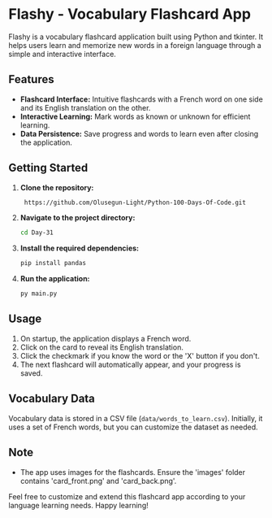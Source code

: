 # Flashy - Vocabulary Flashcard App

Flashy is a vocabulary flashcard application built using Python and tkinter. It helps users learn and memorize new words in a foreign language through a simple and interactive interface.

## Features

- **Flashcard Interface:** Intuitive flashcards with a French word on one side and its English translation on the other.
- **Interactive Learning:** Mark words as known or unknown for efficient learning.
- **Data Persistence:** Save progress and words to learn even after closing the application.

## Getting Started

1. **Clone the repository:**

   ```bash
    https://github.com/Olusegun-Light/Python-100-Days-Of-Code.git
   ```

2. **Navigate to the project directory:**

   ```bash
   cd Day-31
   ```

3. **Install the required dependencies:**

   ```bash
   pip install pandas
   ```

4. **Run the application:**

   ```bash
   py main.py
   ```

## Usage

1. On startup, the application displays a French word.
2. Click on the card to reveal its English translation.
3. Click the checkmark if you know the word or the 'X' button if you don't.
4. The next flashcard will automatically appear, and your progress is saved.

## Vocabulary Data

Vocabulary data is stored in a CSV file (`data/words_to_learn.csv`). Initially, it uses a set of French words, but you can customize the dataset as needed.

## Note

- The app uses images for the flashcards. Ensure the 'images' folder contains 'card_front.png' and 'card_back.png'.

Feel free to customize and extend this flashcard app according to your language learning needs. Happy learning!
